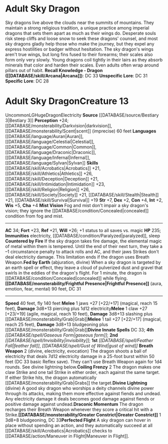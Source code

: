 ﻿---
ac: '34'
alignment: LG
charisma: '+4'
constitution: '+4'
creature_ability:
- Breath Weapon
- Coiling Frenzy
- Countered by Fire
- Divine Lightning
- Draconic Momentum
- Fed by
- Earth
- Frightful Presence
- Greater Constrict
- Mist Vision
- Perfected Flight
creature_family: '[[DATABASE/monsterfamily/Dragon, Sky|Dragon, Sky]]'
dexterity: '+2'
fly_speed: '140'
fortitude: '+23'
hp: '235'
id: '1129'
immunity:
- electricity
- '[[DATABASE/condition/Paralyzed|paralyzed]]'
- '[[DATABASE/trait/Sleep|sleep]]'
intelligence: '+2'
land_speed: '40'
language:
- '[[DATABASE/language/Auran|Auran]]'
- '[[DATABASE/language/Celestial|Celestial]]'
- '[[DATABASE/language/Common|Common]]'
- '[[DATABASE/language/Draconic|Draconic]]'
- '[[DATABASE/language/Infernal|Infernal]]'
- '[[DATABASE/language/Sylvan|Sylvan]]'
level: '13'
max_speed: '140'
name: Adult Sky Dragon
perception: '+24'
rarity: Uncommon
reflex: '+21'
sense:
- '[[DATABASE/monsterability/Darkvision|darkvision]]'
- '[[DATABASE/monsterability/Scent|scent]] (imprecise) 60 feet'
size: Huge
skill:
- '[[DATABASE/skill/Acrobatics|Acrobatics]] +21'
- '[[DATABASE/skill/Athletics|Athletics]] +26'
- '[[DATABASE/skill/Deception|Deception]] +21'
- '[[DATABASE/skill/Intimidation|Intimidation]] +23'
- '[[DATABASE/skill/Religion|Religion]] +26'
- '[[DATABASE/skill/Society|Society]] +21'
- '[[DATABASE/skill/Stealth|Stealth]] +21'
- '[[DATABASE/skill/Survival|Survival]] +19'
source: '[[DATABASE/source/Bestiary 3|Bestiary 3]]'
speed:
- 40 feet
- fly 140 feet
spell:
- '[[DATABASE/spell/Feather Fall|Feather Fall]]'
- '[[DATABASE/spell/Gaseous Form|Gaseous Form]]'
- '[[DATABASE/spell/Gust of Wind|Gust of Wind]]'
- '[[DATABASE/spell/Invisibility|Invisibility]]'
strength: '+7'
strength_req: '7'
strongest_save:
- Will
trait:
- '[[DATABASE/trait/Dragon|Dragon]]'
- '[[DATABASE/trait/Electricity|Electricity]]'
- '[[DATABASE/trait/Uncommon|Uncommon]]'
type: Creature
vision: Darkvision
weakest_save:
- Reflex
will: '+26'
wisdom: '+5'

---
# Adult Sky Dragon

Sky dragons live above the clouds near the summits of mountains. They maintain a strong religious tradition, a unique practice among imperial dragons that sets them apart as much as their wings do. Desperate souls risk steep cliffs and loose snow to seek these dragons' counsel, and most sky dragons gladly help those who make the journey, but they expel any express hostilities or badger without hesitation.
 The sky dragon's wings aren't true wings, but long fins fused to their forearms; their scales also form only very slowly. Young dragons coil tightly in their lairs as they absorb minerals that color and harden their scales. Even adults often wrap around pillars out of habit.
**Recall Knowledge - Dragon ([[DATABASE/skill/Arcana|Arcana]])**: DC 33
**Unspecific Lore**: DC 31
**Specific Lore**: DC 28

# Adult Sky Dragon<span class="item-type">Creature 13</span>

<span class="trait-uncommon item-trait">Uncommon</span><span class="trait-alignment item-trait">LG</span><span class="trait-size item-trait">Huge</span><span class="item-trait">Dragon</span><span class="item-trait">Electricity</span>
**Source** [[DATABASE/source/Bestiary 3|Bestiary 3]]
**Perception** +24; [[DATABASE/monsterability/Darkvision|darkvision]], [[DATABASE/monsterability/Scent|scent]] (imprecise) 60 feet
**Languages** [[DATABASE/language/Auran|Auran]], [[DATABASE/language/Celestial|Celestial]], [[DATABASE/language/Common|Common]], [[DATABASE/language/Draconic|Draconic]], [[DATABASE/language/Infernal|Infernal]], [[DATABASE/language/Sylvan|Sylvan]]
**Skills** [[DATABASE/skill/Acrobatics|Acrobatics]] +21, [[DATABASE/skill/Athletics|Athletics]] +26, [[DATABASE/skill/Deception|Deception]] +21, [[DATABASE/skill/Intimidation|Intimidation]] +23, [[DATABASE/skill/Religion|Religion]] +26, [[DATABASE/skill/Society|Society]] +21, [[DATABASE/skill/Stealth|Stealth]] +21, [[DATABASE/skill/Survival|Survival]] +19
**Str** +7, **Dex** +2, **Con** +4, **Int** +2, **Wis** +5, **Cha** +4
**Mist Vision** Fog and mist don't impair a sky dragon's vision; they ignore the [[DATABASE/condition/Concealed|concealed]] condition from fog and mist.

---
**AC** 34; **Fort** +23, **Ref** +21, **Will** +26; +1 status to all saves vs. magic
**HP** 235; **Immunities** electricity, [[DATABASE/condition/Paralyzed|paralyzed]], sleep
<span class="in-box-ability">**Countered by Fire** If the sky dragon takes fire damage, the elemental magic of metal within them is tempered. Until the end of their next turn, they take a –1 circumstance penalty to attack rolls and AC, and their jaws Strikes don't deal electricity damage. This limitation ends if the dragon uses Breath Weapon.</span><span class="in-box-ability">**Fed by Earth** (abjuration, divine) When a sky dragon is targeted by an earth spell or effect, they leave a cloud of pulverized dust and gravel that swirls in the eddies of the dragon's flight. For 1 minute, the dragon is [[DATABASE/condition/Concealed|concealed]] while flying.</span><span class="in-box-ability">**[[DATABASE/monsterability/Frightful Presence|Frightful Presence]]** (aura, emotion, fear, mental) 90 feet, DC 31</span>

---
**Speed** 40 feet, fly 140 feet
<span class="in-box-ability">**Melee** <span class="action-icon">1</span> jaws +27 [+22/+17] (magical, reach 15 feet), **Damage** 3d8+13 piercing plus 1d12 electricity</span><span class="in-box-ability">**Melee** <span class="action-icon">1</span> claw +27 [+23/+19] (agile, magical, reach 10 feet), **Damage** 3d8+13 slashing plus [[DATABASE/monsterability/Grab|Grab]]</span><span class="in-box-ability">**Melee** <span class="action-icon">1</span> tail +27 [+22/+17] (magical, reach 25 feet), **Damage** 3d8+13 bludgeoning plus [[DATABASE/monsterability/Grab|Grab]]</span>**Divine Innate Spells** DC 33; **4th** _[[DATABASE/spell/Gaseous Form|gaseous form]]_; **2nd** _[[DATABASE/spell/Invisibility|invisibility]]_; **1st** _[[DATABASE/spell/Feather Fall|feather fall]]_, _[[DATABASE/spell/Gust of Wind|gust of wind]]_
<span class="in-box-ability">**Breath Weapon** <span class="action-icon">2</span> (divine, electricity, evocation) The dragon shoots a ball of electricity that deals 7d12 electricity damage in a 25-foot burst within 50 feet (DC 33 basic Reflex save). They can't use Breath Weapon again for 1d4 rounds. See divine lightning below.</span><span class="in-box-ability">**Coiling Frenzy** <span class="action-icon">2</span> The dragon makes one claw Strike and one tail Strike in either order, each against the same target. If either Strike hits, the dragon automatically [[DATABASE/monsterability/Grab|Grabs]] the target.</span><span class="in-box-ability">**Divine Lightning** (divine) A good sky dragon who worships a deity channels divine power through its attacks, making them more effective against fiends and undead. Any electricity damage it deals becomes good damage against fiends or positive damage against undead.</span><span class="in-box-ability">**Draconic Momentum** The dragon recharges their Breath Weapon whenever they score a critical hit with a Strike.</span><span class="in-box-ability">**[[DATABASE/monsterability/Greater Constrict|Greater Constrict]]** <span class="action-icon">1</span> 3d8+8 bludgeoning, DC 33</span><span class="in-box-ability">**Perfected Flight** A sky dragon can hover in place without spending an action, and they automatically succeed at all [[DATABASE/skill/Acrobatics|Acrobatics]] checks to [[DATABASE/action/Maneuver in Flight|Maneuver in Flight]].</span>